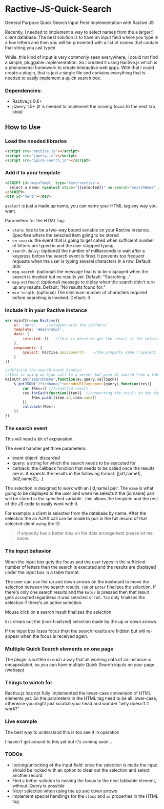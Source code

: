Ractive-JS-Quick-Search
=======================

General Purpose Quick Search Input Field Implementation with Ractive JS

Recently, I needed to implement a way to select names from the a large(r) client database. The best solution is to have an input field where you type in a few letters and then you will be presented with a list of names that contain that string you just typed.

While, this kind of input is very commonly seen everywhere, I could not find a simple, pluggable implementation. So I created it using Ractive.js which is a phenomenal framework to create interactive web apps. With that I could create a plugin, that is just a single file and contains everything that is needed to easily implement a quick search box.

### Dependencies:
- Ractive.js 0.6+
- jQuery 1.5+  (it is needed to implement the moving focus to the next tab stop)

## How to Use
### Load the needed libraries
```HTML
<script src="ractive.js"></script>
<script src="jquery.js"></script>
<script src="quick-search.js"></script>  
```
### Add it to your template
```HTML
<SCRIPT id='mainTempl' type='text/ractive'>
  Select a name: <qselect store="{{selected}}" on-search="searchName" />
</SCRIPT>
<DIV id="here"></DIV>
```
`qselect` is just a made up name, you can name your HTML tag any way you want.

Parameters for the HTML tag:
- `store`: has to be a two-way bound variable on your Ractive instance. Specifies where the selected item going to be stored
- `on-search`: the event that is going to get called when sufficient number of letters are typed in and the user stopped typing
- `search-delay`: (optional) the number of milliseconds to wait after a keypress before the search event is fired. It prevents too frequent requests when the user is typing several characters in a row. Default: 400
- `msg-search`: (optional) the message that is to be displayed when the search is invoked but no results yet. Default: "Searching..."
- `msg-notfound`: (optional) message to diplay when the search didn't turn up any results. Default: "No results found for:"
- `min-length`: (optional) The minimum number of characters required before searching is invoked. Default: 3

### Include it in your Ractive instance
```Javascript
var mainCtr=new Ractive({
	el: 'here',    //element with the id="here"
	template: '#mainTempl',
	data: {
		selected: []   //this is where we get the result of the selection
	},
	components: {
		qselect: Ractive.quickSearch    //the property name (`qselect`) determines the name of the HTML tag
	}
})

//defining the search event handler
//this is using an Ajax call to a server but pure JS search from a table can be implemented as well
mainCtr.on("searchName",function(ev,query,callback){
	$.getJSON("/findname/"+encodeURIComponent(query),function(res){
		var fRes=[] //formatted result
		res.forEach(function(item){  //converting the result to the format that the callback function expects
			fRes.push([item.id,item.name])
		})
		callback(fRes);
	})	  
})
```
### The search event
This will need a bit of explanation.

The event handler get three parameters:
- event object: discarded
- query: a string for which the search needs to be executed for
- callback: the callback function that needs to be called once the results are in. it expects the results in the following format: [[id1,name1],[id2,name2],...]

The selection is designed to work with an [id,name] pair. The `name` is what going to be displayed to the user and when he selects it the [id,name] pair will be stored in the specified variable. This allows the template and the rest of the JS code to easily work with it.

For example: a client is selected from the database by name. After the selection the an AJAX call can be made to pull in the full record of that selected client using the ID.

> If anybody has a better idea on the data arrangement please let me know.

### The input behavior
When the input box gets the focus and the user types in the sufficient number of letters then the search is executed and the results are displayed under the input box in a table format.

The user can use the up and down arrows on the keyboard to move the selection between the search results. `Tab` or `Enter` finalizes the selection. If there's only one search results and the `Enter` is pressed then that result gets accepted regardless it was selected or not. `Tab` only finalizes the selection if there's an active selection.

Mouse click on a search result finalizes the selection.

`Esc` clears out the (non-finalized) selection made by the up or down arrows.

If the input box loses focus then the search results are hidden but will re-appear when the focus is received again.

### Multiple Quick Search elements on one page
The plugin is written in such a way that all working data of an instance is encapsulated, so you can have multiple Quick Search inputs on your page (webapp)

### Things to watch for
Ractive.js has not fully implemented the lower-case conversion of HTML elements yet. So the parameters in the HTML tag need to be all lower-case, otherwise you might just scratch your head and wonder "why doesn't it work?"

### Live example
The best way to understand this is too see it in operation

I haven't got around to this yet but it's coming soon...

### TODOs
- locking/unlocking of the input field: once the selection is made the input should be locked with an option to clear out the selection and select another record
- Find a better solution to moving the focus to the next tabbable element, without jQuery is possible
- Nicer selection when using the up and down arrows
- implement special handlings for the `class` and `id` properties in the HTML tag
